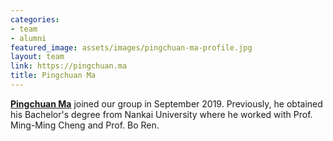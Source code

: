 ```yaml
---
categories:
- team
- alumni
featured_image: assets/images/pingchuan-ma-profile.jpg
layout: team
link: https://pingchuan.ma
title: Pingchuan Ma
---
```


[**Pingchuan Ma**](https://pingchuan.ma) joined our group in September 2019. Previously, he obtained his Bachelor's degree from Nankai University where he worked with Prof. Ming-Ming Cheng and Prof. Bo Ren.